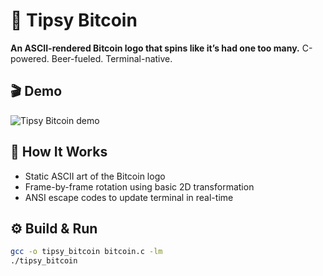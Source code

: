 # 🍻 Tipsy Bitcoin

**An ASCII-rendered Bitcoin logo that spins like it’s had one too many.**
C-powered. Beer-fueled. Terminal-native.



## 🎬 Demo

![Tipsy Bitcoin demo](assets/tnbc_demo.gif)



## 🧠 How It Works

- Static ASCII art of the Bitcoin logo
- Frame-by-frame rotation using basic 2D transformation
- ANSI escape codes to update terminal in real-time



## ⚙️ Build & Run

```bash
gcc -o tipsy_bitcoin bitcoin.c -lm
./tipsy_bitcoin
```